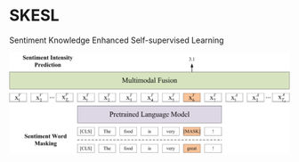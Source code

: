 # SKESL
Sentiment Knowledge Enhanced Self-supervised Learning

![The framework of SKESL](imgs/framework.jpg)
